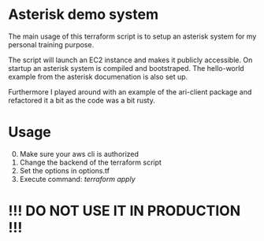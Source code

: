 # Asterisk demo system

The main usage of this terraform script is to setup an asterisk system for my personal training purpose.

The script will launch an EC2 instance and makes it publicly accessible. On startup an asterisk system is compiled and bootstraped.
The hello-world example from the asterisk documenation is also set up.

Furthermore I played around with an example of the ari-client package and refactored it a bit as the code was a bit rusty.

# Usage

0. Make sure your aws cli is authorized
1. Change the backend of the terraform script
2. Set the options in options.tf
3. Execute command: _terraform apply_

# !!! DO NOT USE IT IN PRODUCTION !!!
